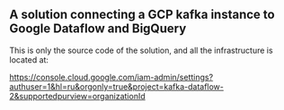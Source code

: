 ## A solution connecting a GCP kafka instance to Google Dataflow and BigQuery
This is only the source code of the solution, and all the infrastructure is located at:

 https://console.cloud.google.com/iam-admin/settings?authuser=1&hl=ru&orgonly=true&project=kafka-dataflow-2&supportedpurview=organizationId
